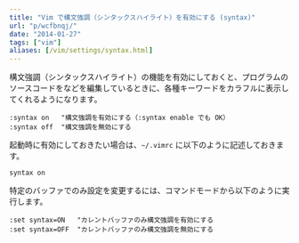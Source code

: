 ```yaml
---
title: "Vim で構文強調（シンタックスハイライト）を有効にする (syntax)"
url: "p/wcfbnqj/"
date: "2014-01-27"
tags: ["vim"]
aliases: [/vim/settings/syntax.html]
---
```


構文強調（シンタックスハイライト）の機能を有効にしておくと、プログラムのソースコードをなどを編集しているときに、各種キーワードをカラフルに表示してくれるようになります。

```vim
:syntax on   "構文強調を有効にする（:syntax enable でも OK）
:syntax off  "構文強調を無効にする
```

起動時に有効にしておきたい場合は、`~/.vimrc` に以下のように記述しておきます。

```vim
syntax on
```

特定のバッファでのみ設定を変更するには、コマンドモードから以下のように実行します。

```vim
:set syntax=ON   "カレントバッファのみ構文強調を有効にする
:set syntax=OFF  "カレントバッファのみ構文強調を無効にする
```

